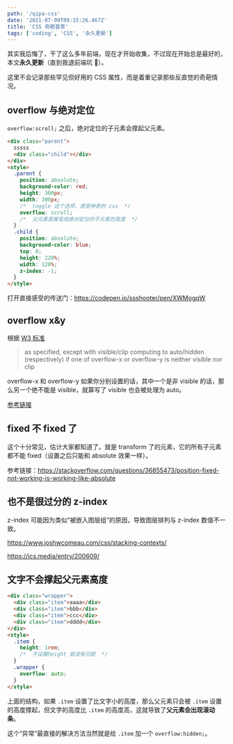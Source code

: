 ```yaml
---
path: '/qipa-css'
date: '2021-07-09T09:15:26.467Z'
title: 'CSS 奇葩荟萃'
tags: ['coding', 'CSS', '永久更新']
---
```


其实我后悔了，干了这么多年前端，现在才开始收集，不过现在开始总是最好的，本文**永久更新**（直到我退前端坑 🤔）。

这里不会记录那些罕见但好用的 CSS 属性，而是着重记录那些反直觉的奇葩情况。

## overflow 与绝对定位

`overflow:scroll;` 之后，绝对定位的子元素会撑起父元素。

```html
<div class="parent">
  sssss
  <div class="child"></div>
</div>
<style>
  .parent {
    position: absolute;
    background-color: red;
    height: 300px;
    width: 300px;
    /*  toggle 这个选项，感受神奇的 css  */
    overflow: scroll;
    /*  父元素直接变成绝对定位的子元素的高度  */
  }
  .child {
    position: absolute;
    background-color: blue;
    top: 0;
    height: 220%;
    width: 120%;
    z-index: -1;
  }
</style>
```

打开直接感受的传送门：https://codepen.io/ssshooter/pen/XWMogqW

## overflow x&y

根据 [W3 标准](https://www.w3.org/TR/css-overflow-3/)

> as specified, except with visible/clip computing to auto/hidden (respectively) if one of overflow-x or overflow-y is neither visible nor clip

overflow-x 和 overflow-y 如果你分别设置的话，其中一个是非 visible 的话，那么另一个绝不能是 visible，就算写了 visible 也会被处理为 auto。

[参考链接](https://stackoverflow.com/questions/6421966/css-overflow-x-visible-and-overflow-y-hidden-causing-scrollbar-issue)

## fixed 不 fixed 了

这个十分常见，估计大家都知道了。就是 transform 了的元素，它的所有子元素都不能 fixed（设置之后只能和 absolute 效果一样）。

参考链接：https://stackoverflow.com/questions/36855473/position-fixed-not-working-is-working-like-absolute

## 也不是很过分的 z-index

z-index 可能因为类似“被嵌入图层组”的原因，导致图层排列与 z-index 数值不一致。

https://www.joshwcomeau.com/css/stacking-contexts/

https://ics.media/entry/200609/

## 文字不会撑起父元素高度

```html
<div class="wrapper">
  <div class="item">aaaa</div>
  <div class="item">bbb</div>
  <div class="item">ccc</div>
  <div class="item">dddd</div>
</div>
<style>
  .item {
    height: 1rem;
    /*  不设置height 就没有问题  */
  }
  .wrapper {
    overflow: auto;
  }
</style>
```

上面的结构，如果 `.item` 设置了比文字小的高度，那么父元素只会被 `.item` 设置的高度撑起，但文字的高度比 `.item` 的高度高，这就导致了**父元素会出现滚动条**。

这个“异常”最直接的解决方法当然就是给 `.item` 加一个 `overflow:hidden;`。
